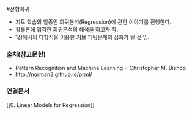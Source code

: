 #선형회귀 

- 지도 학습의 일종인 회귀분석(Regression)에 관한 이야기를 진행한다.
- 확률론에 입각한 회귀분석의 해석을 하고자 함.
- 1장에서의 다항식을 이용한 커브 피팅문제의 심화가 될 것 임.

### 출처(참고문헌)
- Pattern Recognition and Machine Learning = Christopher M. Bishop
- http://norman3.github.io/prml/

### 연결문서
[[0. Linear Models for Regression]]